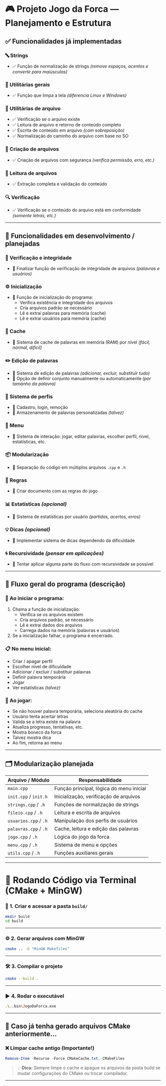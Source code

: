 # 🎮 Projeto Jogo da Forca — Planejamento e Estrutura

## ✅ Funcionalidades já implementadas

### 🔤 Strings
- ✅ Função de normalização de strings *(remove espaços, acentos e converte para maiúsculas)*

### 🧰 Utilitárias gerais
- ✅ Função que limpa a tela *(diferencia Linux e Windows)*

### 📂 Utilitárias de arquivo
- ✅ Verificação se o arquivo existe  
- ✅ Leitura de arquivo e retorno de conteúdo completo  
- ✅ Escrita de conteúdo em arquivo *(com sobreposição)*  
- ✅ Normalização do caminho do arquivo com base no SO  

### 📄 Criação de arquivos
- ✅ Criação de arquivos com segurança *(verifica permissão, erro, etc.)*

### 📖 Leitura de arquivos
- ✅ Extração completa e validação do conteúdo

### 🔍 Verificação
- ✅ Verificação se o conteúdo do arquivo está em conformidade *(somente letras, etc.)*

---

## 🚧 Funcionalidades em desenvolvimento / planejadas

### 🔐 Verificação e integridade
- 🔄 Finalizar função de verificação de integridade de arquivos *(palavras e usuários)*

### ⚙️ Inicialização
- 🔄 Função de inicialização do programa:
  - Verifica existência e integridade dos arquivos
  - Cria arquivos padrão se necessário
  - Lê e extrai palavras para memória (cache)
  - Lê e extrai usuários para memória (cache)

### 🧠 Cache
- 🔄 Sistema de cache de palavras em memória (RAM) por nível *(fácil, normal, difícil)*

### ✏️ Edição de palavras
- 🔄 Sistema de edição de palavras *(adicionar, excluir, substituir tudo)*  
- 🔄 Opção de definir conjunto manualmente ou automaticamente *(por tamanho da palavra)*

### 👤 Sistema de perfis
- 🔄 Cadastro, login, remoção  
- 🔄 Armazenamento de palavras personalizadas *(talvez)*

### 🧭 Menu
- 🔄 Sistema de interação: jogar, editar palavras, escolher perfil, nível, estatísticas, etc.

### 📦 Modularização
- 🔄 Separação do código em múltiplos arquivos `.cpp` e `.h`

### 📜 Regras
- 🔄 Criar documento com as regras do jogo

### 📊 Estatísticas *(opcional)*
- 🔄 Sistema de estatísticas por usuário *(partidas, acertos, erros)*

### 💡 Dicas *(opcional)*
- 🔄 Implementar sistema de dicas dependendo da dificuldade

### 🌀 Recursividade *(pensar em aplicações)*
- 🔄 Tentar aplicar alguma parte do fluxo com recursividade se possível

---

## 🧩 Fluxo geral do programa (descrição)

### 🚀 Ao iniciar o programa:
1. Chama a função de inicialização:
   - Verifica se os arquivos existem
   - Cria arquivos padrão, se necessário
   - Lê e extrai dados dos arquivos
   - Carrega dados na memória (palavras e usuários)
2. Se a inicialização falhar, o programa é encerrado.

### 📋 No menu inicial:
- Criar / apagar perfil  
- Escolher nível de dificuldade  
- Adicionar / excluir / substituir palavras  
- Definir palavra temporária  
- Jogar  
- Ver estatísticas *(talvez)*

### 🎲 Ao jogar:
- Se não houver palavra temporária, seleciona aleatória do cache  
- Usuário tenta acertar letras  
- Valida se a letra existe na palavra  
- Atualiza progresso, tentativas, etc.  
- Mostra boneco da forca  
- Talvez mostra dica  
- Ao fim, retorna ao menu

---

## 🗂️ Modularização planejada

| Arquivo / Módulo       | Responsabilidade                                 |
|------------------------|--------------------------------------------------|
| `main.cpp`             | Função principal, lógica do menu inicial         |
| `init.cpp` / `init.h`  | Inicialização, verificação de arquivos           |
| `strings.cpp` / `.h`   | Funções de normalização de strings               |
| `fileio.cpp` / `.h`    | Leitura e escrita de arquivos                    |
| `usuarios.cpp` / `.h`  | Manipulação dos perfis de usuários               |
| `palavras.cpp` / `.h`  | Cache, leitura e edição das palavras             |
| `jogo.cpp` / `.h`      | Lógica do jogo da forca                          |
| `menu.cpp` / `.h`      | Sistema de menu e opções                         |
| `utils.cpp` / `.h`     | Funções auxiliares gerais                        |

---

# 🧪 Rodando Código via Terminal (CMake + MinGW)

### 📁 **1. Criar e acessar a pasta `build/`**
```bash
mkdir build
cd build
```

---

### ⚙️ **2. Gerar arquivos com MinGW**
```bash
cmake .. -G "MinGW Makefiles"
```

---

### 🛠️ **3. Compilar o projeto**
```bash
cmake --build .
```

---

### ▶️ **4. Rodar o executável**
```bash
.\..bin\JogoDaForca.exe
```

---

## 🔄 Caso já tenha gerado arquivos CMake anteriormente...

### ❌ **Limpar cache antigo (Importante!)**
```powershell
Remove-Item -Recurse -Force CMakeCache.txt, CMakeFiles
```

> 💡 **Dica:** Sempre limpe o cache e apague os arquivos da pasta build se mudar configurações do CMake ou trocar compilador.

---
